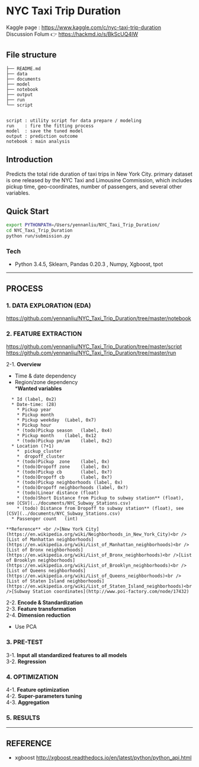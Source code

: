 # NYC Taxi Trip Duration
Kaggle page : https://www.kaggle.com/c/nyc-taxi-trip-duration
<br >Discussion Folum :point_right: <https://hackmd.io/s/BkScUQ4IW>

## File structure

```
├── README.md
├── data  
├── documents
├── model   
├── notebook
├── output
├── run
└── script


script : utility script for data prepare / modeling 
run    : fire the fitting process 
model  : save the tuned model
output : prediction outcome
notebook : main analysis

```


## Introduction

Predicts the total ride duration of taxi trips in New York City. primary dataset is one released by the NYC Taxi and Limousine Commission, which includes pickup time, geo-coordinates, number of passengers, and several other variables.


## Quick Start



```Bash
export PYTHONPATH=/Users/yennanliu/NYC_Taxi_Trip_Duration/
cd NYC_Taxi_Trip_Duration
python run/submission.py
```

### Tech
- Python 3.4.5, Sklearn, Pandas 0.20.3 , Numpy, Xgboost, tpot


---
## PROCESS 

### 1. DATA EXPLORATION (EDA)
https://github.com/yennanliu/NYC_Taxi_Trip_Duration/tree/master/notebook

### 2. FEATURE EXTRACTION 

https://github.com/yennanliu/NYC_Taxi_Trip_Duration/tree/master/script
https://github.com/yennanliu/NYC_Taxi_Trip_Duration/tree/master/run

2-1. **Overview**
   * Time & date dependency
   * Region/zone dependency    
   ***Wanted variables**
   ```
     * Id (label, 0x2)
     * Date-time: (28)
       * Pickup year 
       * Pickup month 
       * Pickup weekday  (Label, 0x7)
       * Pickup hour
       * (todo)Pickup season   (label, 0x4)
       * Pickup month    (label, 0x12
       * (todo)Pickup pm/am    (label, 0x2)
     * Location (?+1)
       *  pickup_cluster
       *  dropoff_cluster
       * (todo)Pickup  zone    (label, 0x)
       * (todo)Dropoff zone    (label, 0x)
       * (todo)Pickup cb       (label, 0x?)
       * (todo)Dropoff cb      (label, 0x?)
       * (todo)Pickup neighborhoods (label, 0x)
       * (todo)Dropoff neighborhoods (label, 0x?)
       * (todo)Linear distance (float)
       * (todo)Short Distance from Pickup to subway station** (float), see [CSV](../documents/NYC_Subway_Stations.csv)  
       * (todo) Distance from Dropoff to subway station** (float), see [CSV](../documents/NYC_Subway_Stations.csv)
     * Passenger count   (int)
  ```
    **Reference** <br />[New York City](https://en.wikipedia.org/wiki/Neighborhoods_in_New_York_City)<br />[List of Manhattan neighborhoods](https://en.wikipedia.org/wiki/List_of_Manhattan_neighborhoods)<br /> [List of Bronx neighborhoods](https://en.wikipedia.org/wiki/List_of_Bronx_neighborhoods)<br />[List of Brooklyn neighborhoods](https://en.wikipedia.org/wiki/List_of_Brooklyn_neighborhoods)<br />[List of Queens neighborhoods](https://en.wikipedia.org/wiki/List_of_Queens_neighborhoods)<br />[List of Staten Island neighborhoods](https://en.wikipedia.org/wiki/List_of_Staten_Island_neighborhoods)<br />[Subway Station coordinates](http://www.poi-factory.com/node/17432)
   


2-2. **Encode & Standardization** <br>
2-3. **Feature transformation** <br>
2-4. **Dimension reduction**
   * Use PCA

### 3. PRE-TEST
3-1. **Input all standardized features to all models** <br>
3-2. **Regression**

### 4. OPTIMIZATION
4-1. **Feature optimization**<br>
4-2. **Super-parameters tuning** <br>
4-3. **Aggregation**<br>

### 5. RESULTS  


---
## REFERENCE 

- xgboost
http://xgboost.readthedocs.io/en/latest/python/python_api.html 



